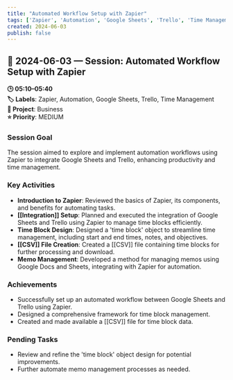 ```yaml
---
title: "Automated Workflow Setup with Zapier"
tags: ['Zapier', 'Automation', 'Google Sheets', 'Trello', 'Time Management']
created: 2024-06-03
publish: false
---
```


## 📅 2024-06-03 — Session: Automated Workflow Setup with Zapier

**🕒 05:10–05:40**  
**🏷️ Labels**: Zapier, Automation, Google Sheets, Trello, Time Management  
**📂 Project**: Business  
**⭐ Priority**: MEDIUM  


### Session Goal
The session aimed to explore and implement automation workflows using Zapier to integrate Google Sheets and Trello, enhancing productivity and time management.

### Key Activities
- **Introduction to Zapier**: Reviewed the basics of Zapier, its components, and benefits for automating tasks.
- **[[Integration]] Setup**: Planned and executed the integration of Google Sheets and Trello using Zapier to manage time blocks efficiently.
- **Time Block Design**: Designed a 'time block' object to streamline time management, including start and end times, notes, and objectives.
- **[[CSV]] File Creation**: Created a [[CSV]] file containing time blocks for further processing and download.
- **Memo Management**: Developed a method for managing memos using Google Docs and Sheets, integrating with Zapier for automation.

### Achievements
- Successfully set up an automated workflow between Google Sheets and Trello using Zapier.
- Designed a comprehensive framework for time block management.
- Created and made available a [[CSV]] file for time block data.

### Pending Tasks
- Review and refine the 'time block' object design for potential improvements.
- Further automate memo management processes as needed.
